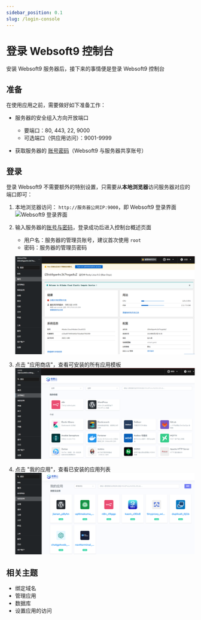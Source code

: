 ```yaml
---
sidebar_position: 0.1
slug: /login-console
---
```


# 登录 Websoft9 控制台

安装 Websoft9 服务器后，接下来的事情便是登录 Websoft9 控制台

## 准备

在使用应用之前，需要做好如下准备工作：

- 服务器的安全组入方向开放端口

   - 要端口：80, 443, 22, 9000
   - 可选端口（供应用访问）：9001-9999

- 获取服务器的 [账号密码](./credentials)（Websoft9 与服务器共享账号）

## 登录

登录 Websoft9 不需要额外的特别设置，只需要从**本地浏览器**访问服务器对应的端口即可：  

1. 本地浏览器访问： `http://服务器公网IP:9000`，即 Websoft9 登录界面
   ![Websoft9 登录界面](https://libs.websoft9.com/Websoft9/DocsPicture/zh/websoft9/websoft9-loginpage.png)

2. 输入服务器的[账号与密码](./credentials)，登录成功后进入控制台概述页面

   - 用户名：服务器的管理员账号，建议首次使用 `root`
   - 密码：服务器的管理员密码

   ![](./assets/websoft9-console-index.png)

3. 点击 "应用商店"，查看可安装的所有应用模板
   ![](./assets/websoft9-appstore.png)

4. 点击 "我的应用"，查看已安装的应用列表
   ![](./assets/websoft9-myapps.png)

## 相关主题

- 绑定域名
- 管理应用
- 数据库
- 设置应用的访问